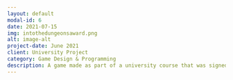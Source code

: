 ```yaml
---
layout: default
modal-id: 6
date: 2021-07-15
img: intothedungeonsaward.png
alt: image-alt
project-date: June 2021
client: University Project
category: Game Design & Programming
description: A game made as part of a university course that was signed up for the Gotland Game Conference. We ended up winning the Innovation Award and placed 4th Best in Show. <br><a href="https://demonic-chicken-studios.itch.io/into-the-dungeons">Itch.io Page</a>
---
```

